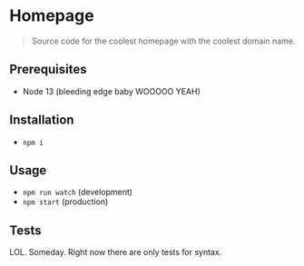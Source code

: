 # Homepage

> Source code for the coolest homepage with the coolest domain name.



## Prerequisites

- Node 13 (bleeding edge baby WOOOOO YEAH)

## Installation

- `npm i`

## Usage

- `npm run watch` (development)
- `npm start` (production)

## Tests

LOL. Someday. Right now there are only tests for syntax.
